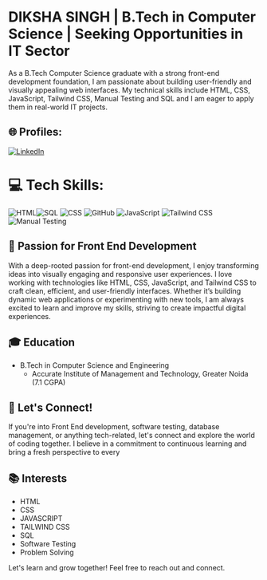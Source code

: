 # DIKSHA SINGH | B.Tech in Computer Science | Seeking Opportunities in IT Sector
As a B.Tech Computer Science graduate with a strong front-end development foundation, I am passionate about building user-friendly and visually appealing web interfaces. My technical skills include HTML, CSS, JavaScript, Tailwind CSS, Manual Testing and SQL and I am eager to apply them in real-world IT projects.
## 🌐 Profiles:
[![LinkedIn](https://img.shields.io/badge/LinkedIn-%230077B5.svg?logo=linkedin&logoColor=white)](https://www.linkedin.com/in/diksha-singh-60a52b240/)
# 💻 Tech Skills:
![HTML](https://img.shields.io/badge/HTML-%23E34F26.svg?style=for-the-badge&logo=html5&logoColor=white)![SQL](https://img.shields.io/badge/SQL-%23000000.svg?style=for-the-badge&logo=sql&logoColor=white) ![CSS](https://img.shields.io/badge/CSS-%231572B6.svg?style=for-the-badge&logo=css3&logoColor=white) ![GitHub](https://img.shields.io/badge/GitHub-%23181717.svg?style=for-the-badge&logo=github&logoColor=white) ![JavaScript](https://img.shields.io/badge/JavaScript-%23FFA500.svg?style=for-the-badge&logo=JS&logoColor=white) ![Tailwind CSS](https://img.shields.io/badge/TailwindCSS-%236DB33F.svg?style=for-the-badge&logo=TailwindCSS&logoColor=white)![Manual Testing](https://img.shields.io/badge/ManualTesting-%23C71A36.svg?style=for-the-badge&logo=ManualTesting&logoColor=white)
## 🌱 Passion for Front End Development
With a deep-rooted passion for front-end development, I enjoy transforming ideas into visually engaging and responsive user experiences. I love working with technologies like HTML, CSS, JavaScript, and Tailwind CSS to craft clean, efficient, and user-friendly interfaces. Whether it’s building dynamic web applications or experimenting with new tools, I am always excited to learn and improve my skills, striving to create impactful digital experiences.

## 🎓 Education
- B.Tech in Computer Science and Engineering
  - Accurate Institute of Management and Technology, Greater Noida  (7.1 CGPA)

## 🚀 Let's Connect!
If you're into Front End development, software testing, database management, or anything tech-related, let's connect and explore the world of coding together. I believe in a commitment to continuous learning and bring a fresh perspective to every 

## 📚 Interests
- HTML
- CSS
- JAVASCRIPT
- TAILWIND CSS
- SQL
- Software Testing
- Problem Solving

Let's learn and grow together! Feel free to reach out and connect.
